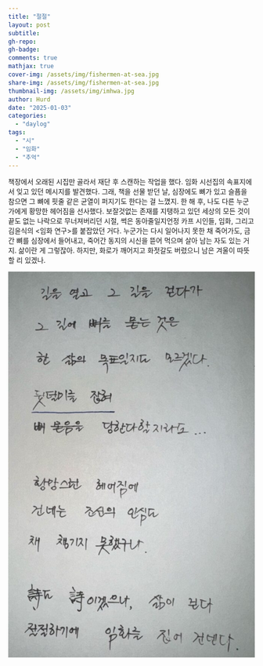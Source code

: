 ```yaml
---
title: "절절"
layout: post
subtitle:
gh-repo:
gh-badge:
comments: true
mathjax: true
cover-img: /assets/img/fishermen-at-sea.jpg
share-img: /assets/img/fishermen-at-sea.jpg
thumbnail-img: /assets/img/imhwa.jpg
author: Hurd
date: "2025-01-03"
categories: 
  - "daylog"
tags: 
  - "시"
  - "임화"
  - "추억"
---
```


책장에서 오래된 시집만 골라서 재단 후 스캔하는 작업을 했다. 임화 시선집의 속표지에서 잊고 있던 메시지를 발견했다. 그래, 책을 선물 받던 날, 심장에도 뼈가 있고 슬픔을 참으면 그 뼈에 핏줄 같은 균열이 퍼지기도 한다는 걸 느꼈지. 한 해 후, 나도 다른 누군가에게 황망한 헤어짐을 선사했다. 보잘것없는 존재를 지탱하고 있던 세상의 모든 것이 끝도 없는 나락으로 무너져버리던 시절, 썩은 동아줄일지언정 카프 시인들, 임화, 그리고 김윤식의 \<임화 연구\>를 붙잡았던 거다. 누군가는 다시 일어나지 못한 채 죽어가도, 금 간 뼈를 심장에서 들어내고, 죽어간 동지의 시신을 뜯어 먹으며 살아 남는 자도 있는 거지. 삶이란 게 그렇잖아. 하지만, 화로가 깨어지고 화젓갈도 버렸으니 남은 겨울이 따뜻할 리 있겠나.

![오래된 임화 시집 속표지에 적힌 메시지](/assets/img/IMG_6269-655x1024.jpg)
